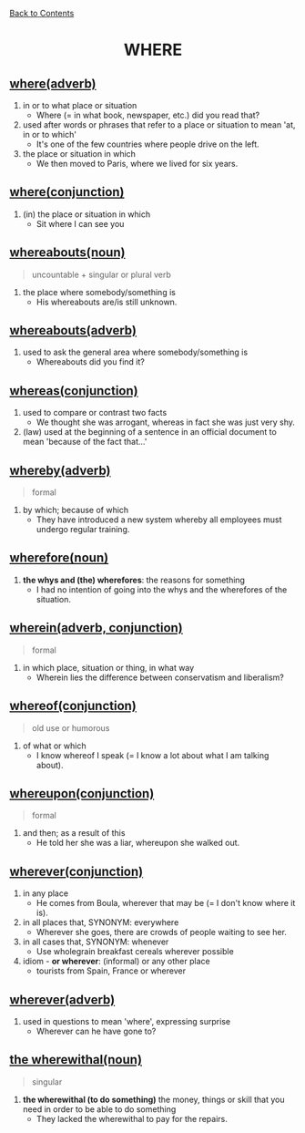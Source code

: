 [Back to Contents](../README.md)


<h1 style="text-align: center;">WHERE</h1>


## [where(adverb)](https://www.oxfordlearnersdictionaries.com/definition/english/where_1)
1. in or to what place or situation
   - Where (= in what book, newspaper, etc.) did you read that?
2. used after words or phrases that refer to a place or situation to mean 'at, in or to which'
   - It's one of the few countries where people drive on the left.
3. the place or situation in which
   - We then moved to Paris, where we lived for six years.


## [where(conjunction)](https://www.oxfordlearnersdictionaries.com/definition/english/where_2)
1. (in) the place or situation in which
   - Sit where I can see you


## [whereabouts(noun)](https://www.oxfordlearnersdictionaries.com/definition/english/whereabouts_1)
> uncountable + singular or plural verb
1. the place where somebody/something is
   - His whereabouts are/is still unknown.


## [whereabouts(adverb)](https://www.oxfordlearnersdictionaries.com/definition/english/whereabouts_2)
1. used to ask the general area where somebody/something is
   - Whereabouts did you find it?


## [whereas(conjunction)](https://www.oxfordlearnersdictionaries.com/definition/english/whereas)
1. used to compare or contrast two facts
   - We thought she was arrogant, whereas in fact she was just very shy.
2. (law) used at the beginning of a sentence in an official document to mean 'because of the fact that...'


## [whereby(adverb)](https://www.oxfordlearnersdictionaries.com/definition/english/whereby)
> formal
1. by which; because of which
   - They have introduced a new system whereby all employees must undergo regular training.


## [wherefore(noun)](https://www.oxfordlearnersdictionaries.com/definition/english/wherefore)
1. **the whys and (the) wherefores**: the reasons for something
   - I had no intention of going into the whys and the wherefores of the situation.


## [wherein(adverb, conjunction)](https://www.oxfordlearnersdictionaries.com/definition/english/wherein)
> formal
1. in which place, situation or thing, in what way
   - Wherein lies the difference between conservatism and liberalism?


## [whereof(conjunction)](https://www.oxfordlearnersdictionaries.com/definition/english/whereof)
> old use or humorous
1. of what or which
   - I know whereof I speak (= I know a lot about what I am talking about).


## [whereupon(conjunction)](https://www.oxfordlearnersdictionaries.com/definition/english/whereupon)
> formal
1. and then; as a result of this
   - He told her she was a liar, whereupon she walked out.


## [wherever(conjunction)](https://www.oxfordlearnersdictionaries.com/definition/english/wherever_1)
1. in any place
   - He comes from Boula, wherever that may be (= I don't know where it is).
2. in all places that, SYNONYM: everywhere
   - Wherever she goes, there are crowds of people waiting to see her.
3. in all cases that, SYNONYM: whenever
   - Use wholegrain breakfast cereals wherever possible
4. idiom - **or wherever**: (informal) or any other place
   - tourists from Spain, France or wherever


## [wherever(adverb)](https://www.oxfordlearnersdictionaries.com/definition/english/wherever_2)
1. used in questions to mean 'where', expressing surprise
   - Wherever can he have gone to?


## [the wherewithal(noun)](https://www.oxfordlearnersdictionaries.com/definition/english/the-wherewithal)
> singular
1. **the wherewithal (to do something)** the money, things or skill that you need in order to be able to do something
   - They lacked the wherewithal to pay for the repairs.
